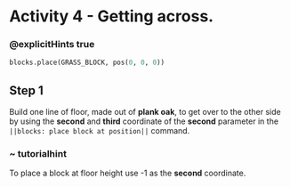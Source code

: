 # Activity 4 - Getting across.

### @explicitHints true

```python
blocks.place(GRASS_BLOCK, pos(0, 0, 0))
```

## Step 1
Build one line of floor, made out of **plank oak**, to get over to the other side by using the **second** and **third** coordinate of the **second**
parameter in the `||blocks: place block at position||` command.
### ~ tutorialhint 
To place a block at floor height use -1 as the **second** coordinate.